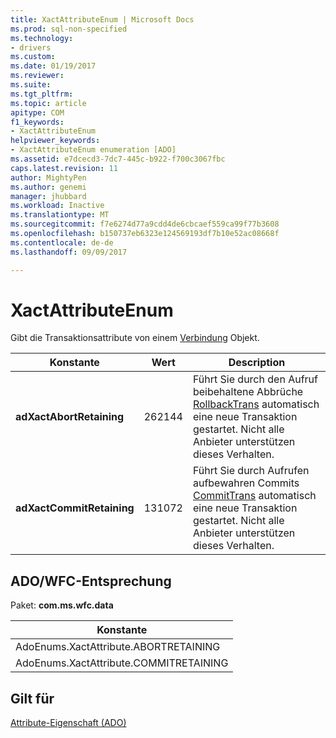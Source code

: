 ```yaml
---
title: XactAttributeEnum | Microsoft Docs
ms.prod: sql-non-specified
ms.technology:
- drivers
ms.custom: 
ms.date: 01/19/2017
ms.reviewer: 
ms.suite: 
ms.tgt_pltfrm: 
ms.topic: article
apitype: COM
f1_keywords:
- XactAttributeEnum
helpviewer_keywords:
- XactAttributeEnum enumeration [ADO]
ms.assetid: e7dcecd3-7dc7-445c-b922-f700c3067fbc
caps.latest.revision: 11
author: MightyPen
ms.author: genemi
manager: jhubbard
ms.workload: Inactive
ms.translationtype: MT
ms.sourcegitcommit: f7e6274d77a9cdd4de6cbcaef559ca99f77b3608
ms.openlocfilehash: b150737eb6323e124569193df7b10e52ac08668f
ms.contentlocale: de-de
ms.lasthandoff: 09/09/2017

---
```

# <a name="xactattributeenum"></a>XactAttributeEnum
Gibt die Transaktionsattribute von einem [Verbindung](../../../ado/reference/ado-api/connection-object-ado.md) Objekt.  
  
|Konstante|Wert|Description|  
|--------------|-----------|-----------------|  
|**adXactAbortRetaining**|262144|Führt Sie durch den Aufruf beibehaltene Abbrüche [RollbackTrans](../../../ado/reference/ado-api/begintrans-committrans-and-rollbacktrans-methods-ado.md) automatisch eine neue Transaktion gestartet. Nicht alle Anbieter unterstützen dieses Verhalten.|  
|**adXactCommitRetaining**|131072|Führt Sie durch Aufrufen aufbewahren Commits [CommitTrans](../../../ado/reference/ado-api/begintrans-committrans-and-rollbacktrans-methods-ado.md) automatisch eine neue Transaktion gestartet. Nicht alle Anbieter unterstützen dieses Verhalten.|  
  
## <a name="adowfc-equivalent"></a>ADO/WFC-Entsprechung  
 Paket: **com.ms.wfc.data**  
  
|Konstante|  
|--------------|  
|AdoEnums.XactAttribute.ABORTRETAINING|  
|AdoEnums.XactAttribute.COMMITRETAINING|  
  
## <a name="applies-to"></a>Gilt für  
 [Attribute-Eigenschaft (ADO)](../../../ado/reference/ado-api/attributes-property-ado.md)

